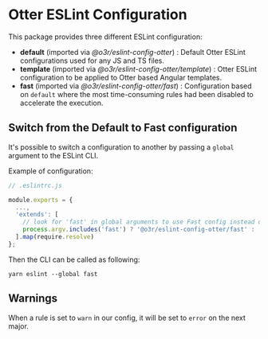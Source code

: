 # Otter ESLint Configuration

This package provides three different ESLint configuration:

- **default** (imported via *@o3r/eslint-config-otter*) : Default Otter ESLint configurations used for any JS and TS files.
- **template** (imported via *@o3r/eslint-config-otter/template*) : Otter ESLint configuration to be applied to Otter based Angular templates.
- **fast** (imported via *@o3r/eslint-config-otter/fast*) : Configuration based on `default` where the most time-consuming rules had been disabled to accelerate the execution.

## Switch from the Default to Fast configuration

It's possible to switch a configuration to another by passing a `global` argument to the ESLint CLI.

Example of configuration:

```javascript
// .eslintrc.js

module.exports = {
  ...,
  'extends': [
    // look for 'fast' in global arguments to use Fast config instead of Default
    process.argv.includes('fast') ? '@o3r/eslint-config-otter/fast' : '@o3r/eslint-config-otter'
  ].map(require.resolve)
};
```

Then the CLI can be called as following:

```shell
yarn eslint --global fast
```

## Warnings

When a rule is set to `warn` in our config, it will be set to `error` on the next major.
